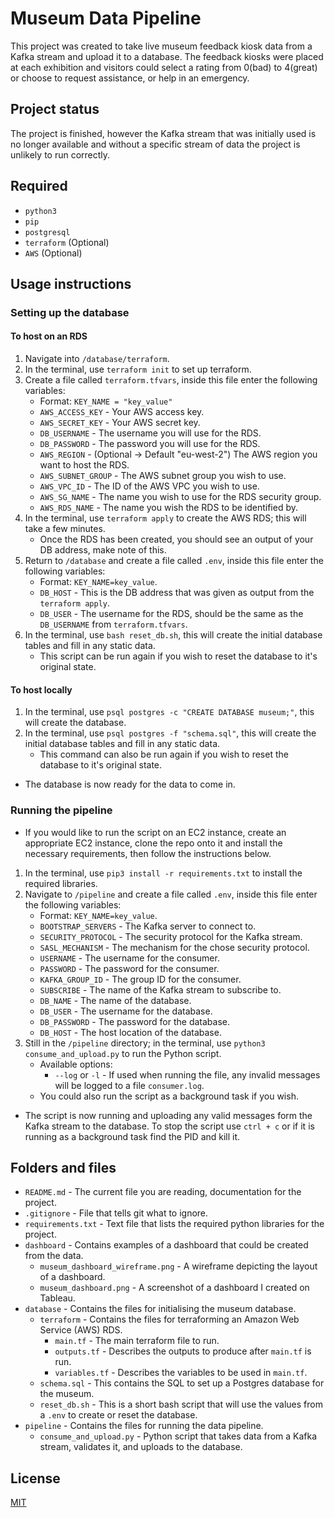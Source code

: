 # Museum Data Pipeline

This project was created to take live museum feedback kiosk data from a Kafka stream and upload it to a database. The feedback kiosks were placed at each exhibition and visitors could select a rating from 0(bad) to 4(great) or choose to request assistance, or help in an emergency.

## Project status

The project is finished, however the Kafka stream that was initially used is no longer available and without a specific stream of data the project is unlikely to run correctly.

## Required

- `python3`
- `pip`
- `postgresql`
- `terraform` (Optional)
- `AWS` (Optional)

## Usage instructions

### Setting up the database

#### To host on an RDS

1. Navigate into `/database/terraform`.
2. In the terminal, use `terraform init` to set up terraform.
2. Create a file called `terraform.tfvars`, inside this file enter the following variables:
    - Format: `KEY_NAME = "key_value"`
    - `AWS_ACCESS_KEY` - Your AWS access key.
    - `AWS_SECRET_KEY` - Your AWS secret key.
    - `DB_USERNAME` - The username you will use for the RDS.
    - `DB_PASSWORD` - The password you will use for the RDS.
    - `AWS_REGION` - (Optional -> Default "eu-west-2") The AWS region you want to host the RDS.
    - `AWS_SUBNET_GROUP` - The AWS subnet group you wish to use.
    - `AWS_VPC_ID` - The ID of the AWS VPC you wish to use.
    - `AWS_SG_NAME` - The name you wish to use for the RDS security group.
    - `AWS_RDS_NAME` - The name you wish the RDS to be identified by.
4. In the terminal, use `terraform apply` to create the AWS RDS; this will take a few minutes.
    - Once the RDS has been created, you should see an output of your DB address, make note of this.
5. Return to `/database` and create a file called `.env`, inside this file enter the following variables:
    - Format: `KEY_NAME=key_value`.
    - `DB_HOST` - This is the DB address that was given as output from the `terraform apply`.
    - `DB_USER` - The username for the RDS, should be the same as the `DB_USERNAME` from `terraform.tfvars`.
6. In the terminal, use `bash reset_db.sh`, this will create the initial database tables and fill in any static data.
    - This script can be run again if you wish to reset the database to it's original state.

#### To host locally

1. In the terminal, use `psql postgres -c "CREATE DATABASE museum;"`, this will create the database.
2. In the terminal, use `psql postgres -f "schema.sql"`, this will create the initial database tables and fill in any static data.
    - This command can also be run again if you wish to reset the database to it's original state.

- The database is now ready for the data to come in.

### Running the pipeline

- If you would like to run the script on an EC2 instance, create an appropriate EC2 instance, clone the repo onto it and install the necessary requirements, then follow the instructions below.

1. In the terminal, use `pip3 install -r requirements.txt` to install the required libraries.
2. Navigate to `/pipeline` and create a file called `.env`, inside this file enter the following variables:
    - Format: `KEY_NAME=key_value`.
    - `BOOTSTRAP_SERVERS` - The Kafka server to connect to.
    - `SECURITY_PROTOCOL` - The security protocol for the Kafka stream.
    - `SASL_MECHANISM` - The mechanism for the chose security protocol.
    - `USERNAME` - The username for the consumer.
    - `PASSWORD` - The password for the consumer.
    - `KAFKA_GROUP_ID` - The group ID for the consumer.
    - `SUBSCRIBE` - The name of the Kafka stream to subscribe to.
    - `DB_NAME` - The name of the database.
    - `DB_USER` - The username for the database.
    - `DB_PASSWORD` - The password for the database.
    - `DB_HOST` - The host location of the database.
3. Still in the `/pipeline` directory; in the terminal, use `python3 consume_and_upload.py` to run the Python script.
    - Available options: 
        - `--log` or `-l` - If used when running the file, any invalid messages will be logged to a file `consumer.log`.
    - You could also run the script as a background task if you wish.

- The script is now running and uploading any valid messages form the Kafka stream to the database. To stop the script use `ctrl + c` or if it is running as a background task find the PID and kill it.

## Folders and files

- `README.md` - The current file you are reading, documentation for the project.
- `.gitignore` - File that tells git what to ignore.
- `requirements.txt` - Text file that lists the required python libraries for the project.
- `dashboard` - Contains examples of a dashboard that could be created from the data.
    - `museum_dashboard_wireframe.png` - A wireframe depicting the layout of a dashboard.
    - `museum_dashboard.png` - A screenshot of a dashboard I created on Tableau.
- `database` - Contains the files for initialising the museum database.
    - `terraform` - Contains the files for terraforming an Amazon Web Service (AWS) RDS.
        - `main.tf` - The main terraform file to run.
        - `outputs.tf` - Describes the outputs to produce after `main.tf` is run.
        - `variables.tf` - Describes the variables to be used in `main.tf`.
    - `schema.sql` - This contains the SQL to set up a Postgres database for the museum.
    - `reset_db.sh` - This is a short bash script that will use the values from a `.env` to create or reset the database.
- `pipeline` - Contains the files for running the data pipeline.
    - `consume_and_upload.py` - Python script that takes data from a Kafka stream, validates it, and uploads to the database.

## License

[MIT](https://choosealicense.com/licenses/mit/)
